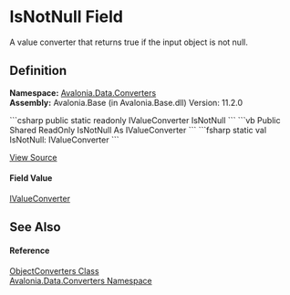 # IsNotNull Field


A value converter that returns true if the input object is not null.



## Definition
**Namespace:** <a href="N_Avalonia_Data_Converters">Avalonia.Data.Converters</a>  
**Assembly:** Avalonia.Base (in Avalonia.Base.dll) Version: 11.2.0

<Tabs groupId="api-code-preview">
<TabItem value="csharp" label="C#">
```csharp
public static readonly IValueConverter IsNotNull
```
</TabItem>
<TabItem value="vb" label="VB">
```vb
Public Shared ReadOnly IsNotNull As IValueConverter
```
</TabItem>
<TabItem value="fsharp" label="F#">
```fsharp
static val IsNotNull: IValueConverter
```
</TabItem>
</Tabs>



<a href="https://github.com/AvaloniaUI/Avalonia/tree/master/src/Avalonia.Base/Data/Converters/ObjectConverters.cs" title="View the source code">View Source</a>



#### Field Value
<a href="T_Avalonia_Data_Converters_IValueConverter">IValueConverter</a>

## See Also


#### Reference
<a href="T_Avalonia_Data_Converters_ObjectConverters">ObjectConverters Class</a>  
<a href="N_Avalonia_Data_Converters">Avalonia.Data.Converters Namespace</a>  
